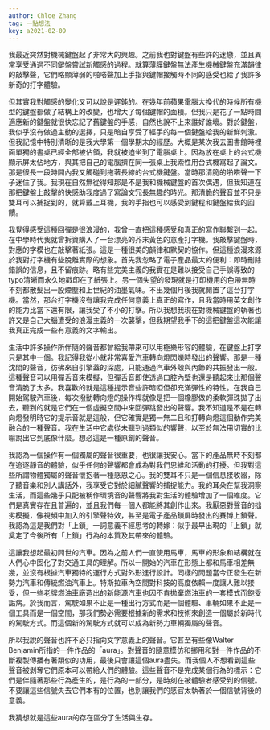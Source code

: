 ```yaml
---
author: Chloe Zhang
tag: 一點想法
key: a2021-02-09
---
```


我最近突然對機械鍵盤起了非常大的興趣。之前我也對鍵盤有些許的迷戀，並且異常享受通過不同鍵盤嘗試新觸感的過程。就算薄膜鍵盤無法產生機械鍵盤充滿韻律的敲擊聲，它們略顯薄弱的啪嗒聲加上手指與鍵帽接觸時不同的感受也給了我許多新奇的打字體驗。

但其實我對觸感的變化又可以說是遲鈍的。在幾年前蘋果電腦大換代的時候所有機型的鍵盤都做了結構上的改變，也增大了每個鍵帽的面積。但我只是花了一點時間適應新的鍵盤就很快忘記了舊鍵盤的手感，自然也說不上來誰好誰壞。對於鍵盤，我似乎沒有做過主動的選擇，只是暗自享受了經手的每一個鍵盤給我的新鮮刺激。但我記憶中特別清晰的是我大學第一個學期末的經歷。大概是某次我去圖書館時裡面單獨的書桌已經全部被佔領，我就被迫坐到了電腦桌上。因為放在桌上的台式機顯示屏太佔地方，與其把自己的電腦擠在同一張桌上我索性用台式機寫起了論文。那是很長一段時間內我又觸碰到拖著長線的台式機鍵盤。當時那清脆的啪嗒聲一下子迷住了我。我現在自然無從得知那是不是我和機械鍵盤的首次偶遇，但我知道在那把鍵盤上敲擊的快感助我度過了寫論文冗長無趣的時光。那清脆的聲音並不只是雙耳可以捕捉到的，就算戴上耳機，我的手指也可以感受到鍵程和鍵盤給我的回饋。

我覺得感受這種回彈是很浪漫的，我曾一直把這種感受和真正的寫作聯繫到一起。在中學時代我就曾拆資購入了一台漂亮的芥末黃色的意產打字機。我敲擊鍵盤時，對應的字模也在敲擊著紙張。這是一種很美的韻律和默契的協作。但這種浪漫來源於我對打字機有些脫離實際的想象。首先我忽略了電子產品最大的便利：即時刪除錯誤的信息，且不留痕跡。略有些完美主義的我實在是難以接受自己手誤導致的typo清晰而永久地戳印在了紙張上。另一個失望的發現就是打印機用的色帶無時不刻都散髮出一股煙塵和上世紀的油墨氣味。不出幾個月後我就閒置了這台打字機。當然，那台打字機沒有讓我完成任何意義上真正的寫作，且我當時用英文創作的能力比當下還有限，讓我受了不小的打擊。所以我想我現在對機械鍵盤的執著也許又是自己大腦遭受的浪漫主義的一次襲擊，但我期望我手下的這把鍵盤這次能讓我真正完成一些有意義的文字輸出。

生活中許多操作所伴隨的聲音都曾給我帶來可以用極樂形容的體驗，在鍵盤上打字只是其中一個。我記得我從小就非常喜愛汽車轉向燈閃爍時發出的聲響。那是一種沈悶的聲音，彷彿來自引擎蓋的深處，只能通過汽車外殼與內飾的共振發出一般。這種聲音可以用彈舌音來模擬，但彈舌音即使透過口腔內壁也還是聽起來比那個聲音清脆了太多。我喜歡的就是這種提示音些許暗啞但卻充滿彈性的特性。在我自己開始駕駛汽車後，每次撥動轉向燈的操作桿就像是把一個橡膠做的柔軟彈珠拋了出去，聽到的就是它們在一個虛擬空間中來回彈跳發出的聲響。我不知道是不是在轉向燈發明時它的提示音就是這般，但它確實是獨一無二且和打轉向燈這個動作完美融合的一種聲音。我在生活中它處從未聽到過類似的響聲，以至於無法用切實的比喻說出它到底像什麼。想必這是一種原創的聲音。

我認為一個操作有一個獨屬的聲音很重要，也很讓我安心。當下的產品無時不刻都在追逐靜音的體驗，似乎任何的聲響都會成為對我們思維和活動的打擾。但我對這些所謂物體獨屬的聲音懷抱著一種感恩之心。我的雙耳不只是一個信息接收器，除了聽音樂和別人講話外，我享受它對於細膩聲響的捕捉能力。我的耳朵在幫我洞察生活，而這些幾乎只配被稱作環境音的聲響將我對生活的體驗增加了一個維度。它們是真實存在且普遍的，並且我們每一個人都能將其創作出來。我厭惡對聲音的拙劣模擬，像視頻中加入的引擎聲特效，甚至是電子產品鎖屏時發出的賽博上鎖聲。我認為這是我們對「上鎖」一詞意義不經思考的轉嫁：似乎最早出現的「上鎖」就奠定了今後所有「上鎖」行為的本質及其帶來的體驗。

這讓我想起最初問世的汽車。因為之前人們一直使用馬車，馬車的形象和結構就在人們心中固化了對交通工具的理解。所以一開始的汽車在形態上都和馬車相差無幾，並沒有根據汽車獨特的運行方式對外形進行設計。同樣的問題當今正發生在新勢力汽車和傳統燃油汽車上。特斯拉車內空間對科技的高度依賴一度讓人難以接受，但一些老牌燃油車廠造出的新能源汽車也因不肯拋棄燃油車的一套模式而飽受詬病。於我而言，駕駛如果不止是一種出行方式而是一個體驗、車輛如果不止是一個工具而是一個空間，那我們勢必需要根據新的需求和技術來創造一個屬於新時代的駕駛方式。而這個新的駕駛方式就可以成為新勢力車輛獨屬的聲音。

所以我說的聲音也許不必只指向文字意義上的聲音。它甚至有些像Walter Benjamin所指的一件作品的「aura」。對聲音的隨意模仿和挪用和對一件作品的不斷複製傳播有著類似的功用，最後只會讓這個aura盡失。而我個人不想看到這些聲音被剝奪它們原本可以帶給人們的體驗。這些聲音不是完成某個行為的標示：它們是伴隨著那些行為產生的，是行為的一部分，是時刻在被體驗者感受到的信號。不要讓這些信號失去它們本有的位置，也別讓我們的感官太執著於一個信號背後的意義。

我猜想就是這些aura的存在區分了生活與生存。
